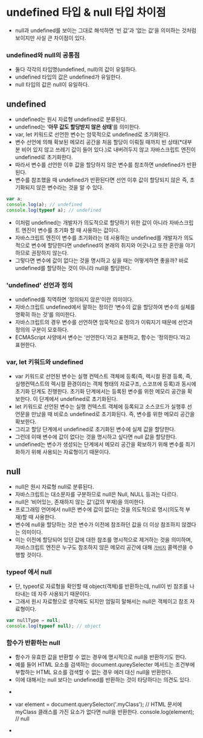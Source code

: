 # undefined 타입 & null 타입 차이점
- null과 undefined를 보이는 그대로 해석하면 ‘빈 값’과 ‘없는 값’을 의미하는 것처럼 보이지만 사실 큰 차이점이 있다.

### undefined와 null의 공통점
- 둘다 각각의 타입명(undefined, null)의 값이 유일하다.
- undefined 타입의 값은 undefined가 유일한다.
- null 타입의 값은 null이 유일하다.


## undefined
- undefined는 원시 자료형 undefined로 분류된다.
- undefined는 ‘**아무 값도 할당받지 않은 상태**’를 의미한다.
- var, let 키워드로 선언한 변수는 암묵적으로 undefined로 초기화된다.
- 변수 선언에 의해 확보된 메모리 공간을 처음 할당이 이뤄질 때까지 빈 상태(*대부분 비어 있지 않고 쓰레기 값이 들어 있다.)로 내버려두지 않고 자바스크립트 엔진이 undefined로 초기화한다.
- 따라서 변수를 선언한 이후 값을 할당하지 않은 변수를 참조하면 undefined가 반환된다.
- 변수를 참조했을 때 undefined가 반환된다면 선언 이후 값이 할당되지 않은 즉, 초기화되지 않은 변수라는 것을 알 수 있다.
```js
var a;
console.log(a); // undefined
console.log(typeof a); // undefined
```
- 이처럼 undefined는 개발자가 의도적으로 할당하기 위한 값이 아니라 자바스크립트 엔진이 변수를 초기화 할 때 사용하는 값이다.
- 자바스크립트 엔진이 변수를 초기화라는 데 사용하는 undefined를 개발자가 의도적으로 변수에 할당한다면 undefined의 본래의 취지와 어긋나고 또한 혼란을 야기하므로 권장하지 않는다.
- 그렇다면 변수에 값이 없다는 것을 명시하고 싶을 때는 어떻게하면 좋을까? 바로 undefined를 할당하는 것이 아니라 null을 할당한다.

### 'undefined' 선언과 정의
- undefined를 직역하면 ‘정의되지 않은’이란 의미이다.
- 자바스크립트 undefined에서 말하는 정의란 ‘변수의 값을 할당하여 변수의 실체를 명확히 하는 것’를 의미한다.
- 자바스크립트의 경우 변수를 선언하면 암묵적으로 정의가 이뤄지기 때문에 선언과 정의의 구분이 모호하다.
- ECMAScript 사양에서 변수는 ‘선언한다.’라고 표현하고, 함수는 ‘정의한다.’라고 표현한다.

### var, let 키워드와 undefined
- var 키워드로 선언된 변수는 실행 컨텍스트 객체에 등록(즉, 렉시컬 횐경 등록, 즉, 실행컨텍스트의 렉시컬 환경이라는 객체 형태의 자료구조, 스코프에 등록)과 동시에 초기화 단계도 진행한다. 초기화 단계에서는 등록된 변수를 위한 메모리 공간을 확보한다. 이 단계에서 undefined로 초기화된다.
- let 키워드로 선언된 변수는 실행 컨텍스트 객체에 등록되고 소스코드가 실행후 선언문을 만났을 때 비로소 undefined로 초기화된다. 즉, 변수를 위한 메모리 공간을 확보한다.
- 그리고 할당 단계에서 undefined로 초기화된 변수에 실제 값을 할당한다.
- 그런데 이때 변수에 값이 없다는 것을 명시하고 싶다면 null 값을 할당한다.
- undefined는 변수가 생성되는 단계에서 메모리 공간을 확보하기 위해 변수를 최기화하기 위해 사용되는 자료형이기 때문이다.


## null
- null은 원시 자료형 null로 분류된다.
- 자바스크립트는 대소문자를 구분하므로 null은 Null, NULL 등과는 다르다.
- null은 ‘비어있는, 존재하지 않는 값'(값의 부재)을 의미한다.
- 프로그래밍 언어에서 null은 변수에 값이 없다는 것을 의도적으로 명시(의도적 부재)할 때 사용한다.
- 변수에 null을 할당하는 것은 변수가 이전에 참조하던 값을 더 이상 참조하지 않겠다는 의미이다.
- 이는 이전에 할당되어 있던 값에 대한 참조를 명시적으로 제거하는 것을 의미하며, 자바스크립트 엔진은 누구도 참조하지 않은 메모리 공간에 대해 [`가비지`](https://hanamon.kr/%ea%b0%80%eb%b9%84%ec%a7%80%ec%bb%ac%eb%a0%89%ec%85%98%ec%9d%b4%eb%9e%80/) 콜렉션을 수행할 것이다.

### typeof 에서 null
- 단, typeof로 자료형을 확인할 때 object(객체)를 반환하는데, null이 빈 참조를 나타내는 데 자주 사용되기 때문이다.
- 그래서 원시 자료형으로 생각해도 되지만 엄밀히 말해서는 null은 객체이고 참조 자료형이다.
```js
var nullType = null;
console.log(typeof null); // object
```
### 함수가 반환하는 null
- 함수가 유효한 값을 반환할 수 없는 경우에 명시적으로 null을 반환하기도 한다.
- 예를 들어 HTML 요소를 검색하는 document.qureySelecter 메서드는 조건부에 부합하는 HTML 요소를 검색할 수 없는 경우 에러 대신 null을 반환한다.
- 이에 대해서는 null 보다는 undefined를 반환하는 것이 타당하다는 의견도 있다.
- ```js
- var element = document.querySelector('.myClass');
// HTML 문서에 myClass 클래스를 가진 요소가 없다면 null을 반환한다.
console.log(element); // null
- ```
